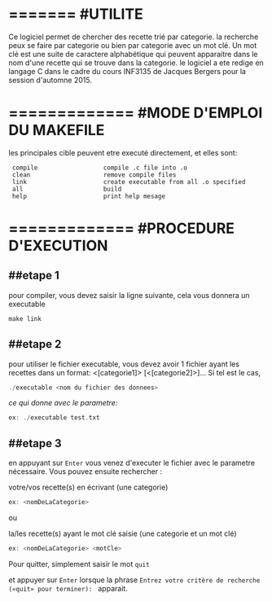 =======
#UTILITE
=======
Ce logiciel permet de chercher des recette trié par categorie. la recherche peux se faire 
par categorie ou bien par categorie avec un mot clé. Un mot clé est une suite de caractere
alphabétique qui peuvent apparaitre dans le nom d'une recette qui se trouve dans la categorie. 
le logiciel a ete redige en langage C dans le cadre du cours INF3135 de Jacques Bergers pour
la session d'automne 2015.

=============
#MODE D'EMPLOI DU MAKEFILE
=============
  les principales cible peuvent etre executé directement, et elles sont:
  
     compile                  compile .c file into .o
     clean                    remove compile files
     link                     create executable from all .o specified
     all                      build 
     help                     print help mesage

=============
#PROCEDURE D'EXECUTION
=============
##etape 1
-------
pour compiler, vous devez saisir la ligne suivante, cela vous donnera un executable
```c
make link
```

##etape 2
-------
pour utiliser le fichier executable, vous devez avoir  1 fichier ayant les recettes dans un
format:<nom de la recette> <[categorie1]> [<[categorie2]>]...
Si tel est le cas,
```c
./executable <nom du fichier des donnees>
```
*ce qui donne avec le parametre:*

```c
ex: ./executable test.txt
```
##etape 3
-------
en appuyant sur `Enter` vous venez d'executer le fichier avec le parametre nécessaire.
Vous pouvez ensuite rechercher :

votre/vos recette(s) en écrivant (une categorie) 
```c
ex: <nomDeLaCategorie>
```
  ou  

la/les recette(s) ayant le mot clé saisie (une categorie et un mot clé) 
```c
ex: <nomDeLaCategorie> <motCle>
```
Pour quitter, simplement saisir le mot `quit`

et appuyer sur `Enter` lorsque la phrase `Entrez votre critère de recherche («quit» pour terminer): ` apparait.


